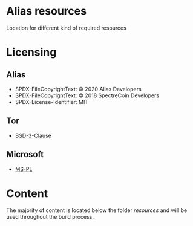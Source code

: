 # Alias resources
Location for different kind of required resources

# Licensing
## Alias
- SPDX-FileCopyrightText: © 2020 Alias Developers
- SPDX-FileCopyrightText: © 2018 SpectreCoin Developers
- SPDX-License-Identifier: MIT

## Tor
- [BSD-3-Clause](LICENSES/BSD-3-Clause.txt)

## Microsoft
- [MS-PL](LICENSES/MS-PL.txt)

# Content
The majority of content is located below the folder *resources* and will be used throughout the build process.
